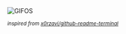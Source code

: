<div align="justify">
<picture>
    <source media="(prefers-color-scheme: dark)" srcset="https://i.ibb.co/zTKkS0wr/output-gif.gif">
    <source media="(prefers-color-scheme: light)" srcset="https://i.ibb.co/zTKkS0wr/output-gif.gif">
    <img alt="GIFOS" src="https://i.ibb.co/zTKkS0wr/output-gif.gif">
</picture>

<sub><i>inspired from [x0rzavi/github-readme-terminal](https://github.com/x0rzavi/github-readme-terminal)</i></sub>

</div>

<!-- Image deletion URL: https://ibb.co/jP7pL1FT/e4e4a1f5ae5628216655926228c44e4d -->